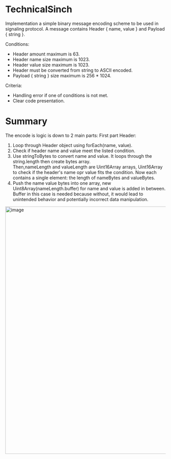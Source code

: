 # TechnicalSinch

Implementation a simple binary message encoding scheme to be used in signaling protocol.
A message contains Header { name, value } and Payload { string }. 

Conditions: 
- Header amount maximum is 63.
- Header name size maximum is 1023.
- Header value size maximum is 1023.
- Header must be converted from string to ASCII encoded.
- Payload { string } size maximum is 256 * 1024.

Criteria:
- Handling error if one of conditions is not met.
- Clear code presentation.

# Summary
The encode is logic is down to 2 main parts:
First part Header: 
1. Loop through Header object using forEach(name, value).
2. Check if header name and value meet the listed condition.
3. Use stringToBytes to convert name and value. It loops through the string.length then create bytes array.  
Then,nameLength and valueLength are Uint16Array arrays, Uint16Array to check if the header's name opr value fits the condition. Now each contains a single element: the length of nameBytes and valueBytes.
4. Push the name value bytes into one array, new Uint8Array(nameLength.buffer) for name and value is added in between.
Buffer in this case is needed because without, it would lead to unintended behavior and potentially incorrect data manipulation.



<img width="778" alt="image" src="https://github.com/ValoQuang/technicalSince/assets/45687913/593cd771-8f2f-4045-b4eb-ed106a59faa5">
